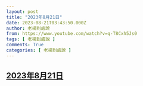 ```yaml
---
layout: post
title: "2023年8月21日"
date: 2023-08-21T03:43:50.000Z
author: 老楊到處說
from: https://www.youtube.com/watch?v=q-T8Cxh5Js0
tags: [ 老楊到處說 ]
comments: True
categories: [ 老楊到處說 ]
---
```

<!--1692589430000-->
[2023年8月21日](https://www.youtube.com/watch?v=q-T8Cxh5Js0)
------

<div>

</div>
